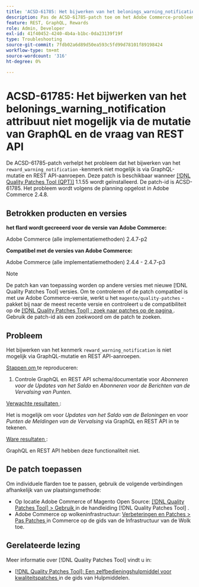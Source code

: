 ```yaml
---
title: 'ACSD-61785: Het bijwerken van het belonings_warning_notification attribuut niet mogelijk via de mutatie van GraphQL en de vraag van REST API'
description: Pas de ACSD-61785-patch toe om het Adobe Commerce-probleem op te lossen, waarbij het bijwerken van het attribuut 'beloning_warning_notification' niet mogelijk is via GraphQL-mutatie en REST API-aanroepen.
feature: REST, GraphQL, Rewards
role: Admin, Developer
exl-id: 41f40452-4240-4b4a-b1bc-0da23139f19f
type: Troubleshooting
source-git-commit: 7fdb02a6d89d50ea593c5fd99d78101f89198424
workflow-type: tm+mt
source-wordcount: '316'
ht-degree: 0%

---
```


# ACSD-61785: Het bijwerken van het belonings_warning_notification attribuut niet mogelijk via de mutatie van GraphQL en de vraag van REST API

De ACSD-61785-patch verhelpt het probleem dat het bijwerken van het `reward_warning_notification` -kenmerk niet mogelijk is via GraphQL-mutatie en REST API-aanroepen. Deze patch is beschikbaar wanneer [[!DNL Quality Patches Tool (QPT)]](/help/tools/quality-patches-tool/quality-patches-tool-to-self-serve-quality-patches.md) 1.1.55 wordt geïnstalleerd. De patch-id is ACSD-61785. Het probleem wordt volgens de planning opgelost in Adobe Commerce 2.4.8.

## Betrokken producten en versies

**het flard wordt gecreeerd voor de versie van Adobe Commerce:**

Adobe Commerce (alle implementatiemethoden) 2.4.7-p2

**Compatibel met de versies van Adobe Commerce:**

Adobe Commerce (alle implementatiemethoden) 2.4.4 - 2.4.7-p3

>[!NOTE]
>
>De patch kan van toepassing worden op andere versies met nieuwe [!DNL Quality Patches Tool] versies. Om te controleren of de patch compatibel is met uw Adobe Commerce-versie, werkt u het `magento/quality-patches` -pakket bij naar de meest recente versie en controleert u de compatibiliteit op de [[!DNL Quality Patches Tool] : zoek naar patches op de pagina ](https://experienceleague.adobe.com/tools/commerce-quality-patches/index.html?lang=nl-NL) . Gebruik de patch-id als een zoekwoord om de patch te zoeken.

## Probleem

Het bijwerken van het kenmerk `reward_warning_notification` is niet mogelijk via GraphQL-mutatie en REST API-aanroepen.

<u> Stappen om </u> te reproduceren:

1. Controle GraphQL en REST API schema/documentatie voor *Abonneren voor de Updates van het Saldo* en *Abonneren voor de Berichten van de Vervalsing van Punten*.

<u> Verwachte resultaten </u>:

Het is mogelijk om voor *Updates van het Saldo van de Beloningen* en voor *Punten de Meldingen van de Vervalsing* via GraphQL en REST API in te tekenen.

<u> Ware resultaten </u>:

GraphQL en REST API hebben deze functionaliteit niet.

## De patch toepassen

Om individuele flarden toe te passen, gebruik de volgende verbindingen afhankelijk van uw plaatsingsmethode:

* Op locatie Adobe Commerce of Magento Open Source: [[!DNL Quality Patches Tool] > Gebruik ](/help/tools/quality-patches-tool/usage.md) in de handleiding [!DNL Quality Patches Tool] .
* Adobe Commerce op wolkeninfrastructuur: [ Verbeteringen en Patches > Pas Patches ](https://experienceleague.adobe.com/docs/commerce-cloud-service/user-guide/develop/upgrade/apply-patches.html?lang=nl-NL) in Commerce op de gids van de Infrastructuur van de Wolk toe.

## Gerelateerde lezing

Meer informatie over [!DNL Quality Patches Tool] vindt u in:

* [[!DNL Quality Patches Tool]: Een zelfbedieningshulpmiddel voor kwaliteitspatches ](/help/tools/quality-patches-tool/quality-patches-tool-to-self-serve-quality-patches.md) in de gids van Hulpmiddelen.
